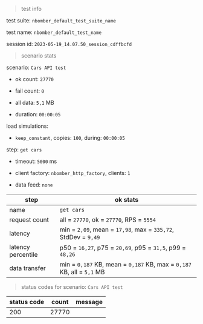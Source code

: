 > test info

test suite: `nbomber_default_test_suite_name`

test name: `nbomber_default_test_name`

session id: `2023-05-19_14.07.50_session_cdffbcfd`

> scenario stats

scenario: `Cars API test`

  - ok count: `27770`

  - fail count: `0`

  - all data: `5,1` MB

  - duration: `00:00:05`

load simulations:

  - `keep_constant`, copies: `100`, during: `00:00:05`

step: `get cars`

  - timeout: `5000` ms

  - client factory: `nbomber_http_factory`, clients: `1`

  - data feed: `none`

|step|ok stats|
|---|---|
|name|`get cars`|
|request count|all = `27770`, ok = `27770`, RPS = `5554`|
|latency|min = `2,09`, mean = `17,98`, max = `335,72`, StdDev = `9,49`|
|latency percentile|p50 = `16,27`, p75 = `20,69`, p95 = `31,5`, p99 = `48,26`|
|data transfer|min = `0,187` KB, mean = `0,187` KB, max = `0,187` KB, all = `5,1` MB|


> status codes for scenario: `Cars API test`

|status code|count|message|
|---|---|---|
|200|27770||


